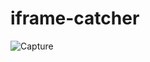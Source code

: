 # iframe-catcher

![Capture](https://user-images.githubusercontent.com/65973895/177538855-d99adeb6-a04d-4a6c-965f-594e3a51f309.PNG)
